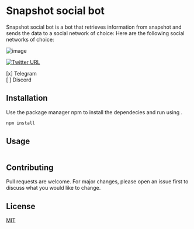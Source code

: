 # Snapshot social bot

Snapshot social bot is a bot that retrieves information from snapshot and sends the data to a social network of choice: Here are the following social networks of choice:

![image](https://i.ibb.co/z6XYg6J/Screenshot-2021-08-13-at-12-24-43.png)


[![Twitter URL](https://img.shields.io/twitter/url/https/twitter.com/bukotsunikki.svg?style=social&label=Follow%20%40CryptoChan69)](https://twitter.com/CryptoChan69)

[x] Telegram \
[ ] Discord

## Installation

Use the package manager npm to install the dependecies and run using .

```bash
npm install
```

## Usage

```javascript

```

## Contributing
Pull requests are welcome. For major changes, please open an issue first to discuss what you would like to change.

## License
[MIT](https://choosealicense.com/licenses/mit/)
